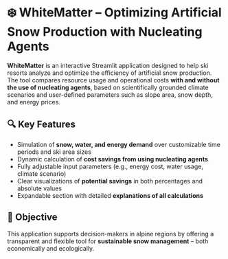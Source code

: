 # ❄️ WhiteMatter – Optimizing Artificial Snow Production with Nucleating Agents

**WhiteMatter** is an interactive Streamlit application designed to help ski resorts analyze and optimize the efficiency of artificial snow production. The tool compares resource usage and operational costs **with and without the use of nucleating agents**, based on scientifically grounded climate scenarios and user-defined parameters such as slope area, snow depth, and energy prices.

## 🔍 Key Features

- Simulation of **snow, water, and energy demand** over customizable time periods and ski area sizes  
- Dynamic calculation of **cost savings from using nucleating agents**  
- Fully adjustable input parameters (e.g., energy cost, water usage, climate scenario)  
- Clear visualizations of **potential savings** in both percentages and absolute values  
- Expandable section with detailed **explanations of all calculations**

## 🎯 Objective

This application supports decision-makers in alpine regions by offering a transparent and flexible tool for **sustainable snow management** – both economically and ecologically.
